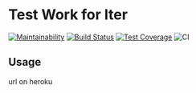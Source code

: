 Test Work for Iter
====================
[![Maintainability](https://api.codeclimate.com/v1/badges/e33249b4d24a1cd9f0f1/maintainability)](https://codeclimate.com/github/Colonizator1/iter_testwork/maintainability) [![Build Status](https://travis-ci.com/Colonizator1/iter_testwork.svg?branch=master)](https://travis-ci.com/Colonizator1/iter_testwork) [![Test Coverage](https://api.codeclimate.com/v1/badges/e33249b4d24a1cd9f0f1/test_coverage)](https://codeclimate.com/github/Colonizator1/iter_testwork/test_coverage) ![CI](https://github.com/Colonizator1/php-project-lvl2/workflows/CI/badge.svg)

## Usage
url on heroku

